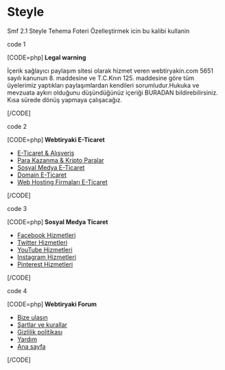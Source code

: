 # Steyle
Smf 2.1 Steyle Tehema
Foteri Özelleştirmek icin bu kalibi kullanin

code 1

[CODE=php]<strong class="uyari head"><i class="fa-solid fa-circle-info"></i><span class="ent"> Legal warning</span></strong>

<p>İçerik sağlayıcı paylaşım sitesi olarak hizmet veren webtiryakin.com 5651 sayılı kanunun 8. maddesine ve T.C.Knın 125. maddesine göre tüm üyelerimiz yaptıkları paylaşımlardan kendileri sorumludur.Hukuka ve mevzuata aykırı olduğunu düşündüğünüz içeriği BURADAN bildirebilirsiniz. Kısa sürede dönüş yapmaya çalışacağız.</p>[/CODE]

code 2

[CODE=php]<strong class="head"><i class="fas fa-link"></i><span class="ent"> Webtiryaki E-Ticaret</span></strong>

<ul class='footer-list'>

<li><i class="far fa-circle"></i> <a href='https://webtiryaki.com/#e-ticaret-alisveris.40'>E-Ticaret & Alışveriş</a></li>

<li><i class="far fa-circle"></i> <a href='https://webtiryaki.com/#para-kazanma-kripto-paralar.106'>Para Kazanma & Kripto Paralar</a></li>

<li><i class="far fa-circle"></i> <a href='https://webtiryaki.com/#sosyal-medya.71'>Sosyal Medya E-Ticaret</a></li>

<li><i class="far fa-circle"></i> <a href='https://webtiryaki.com/#domain.122'>Domain E-Ticaret</a></li>

<li><i class="far fa-circle"></i> <a href='https://webtiryaki.com/#web-hosting-firmalari.138'>Web Hosting Firmaları E-Ticaret</a></li>

</ul>[/CODE]

code 3

[CODE=php]<strong class="head"><i class="fas fa-share-alt"></i><span class="ent"> Sosyal Medya Ticaret</span></strong>

<ul class='footer-list'>

<li><i class="fab fa-facebook-f"></i> <a href='https://webtiryaki.com/forums/facebook-hizmetleri.73/'>Facebook Hizmetleri</a></li>

<li><i class="fab fa-twitter"></i> <a href='https://webtiryaki.com/forums/twitter-hizmetleri.82/'>Twitter Hizmetleri</a></li>

<li><i class="fab fa-youtube"></i> <a href='https://webtiryaki.com/forums/youtube-hizmetleri.87/'>YouTube Hizmetleri</a></li>

<li><i class="fab fa-instagram"></i> <a href='https://webtiryaki.com/forums/instagram-hizmetleri.84/'>Instagram Hizmetleri</a></li>

<li><i class="fab fa-pinterest"></i> <a href='https://webtiryaki.com/forums/pinterest.90/'>Pinterest Hizmetleri</a></li>

</ul>[/CODE]

code 4

[CODE=php]<strong class="head"><i class="fad fa-at"></i><span class="ent"> Webtiryaki Forum</span></strong>

<ul class='footer-list'>

<li><i class="far fa-circle"></i> <a href='https://webtiryaki.com/misc/contact'>Bize ulaşın</a></li>

<li><i class="far fa-circle"></i> <a href='https://webtiryaki.com/help/terms/'>Şartlar ve kurallar</a></li>

<li><i class="far fa-circle"></i> <a href='https://webtiryaki.com/help/privacy-policy/'>Gizlilik politikası</a></li>

<li><i class="far fa-circle"></i> <a href='https://webtiryaki.com/help/'>Yardım</a></li>

<li><i class="far fa-circle"></i> <a href='https://webtiryaki.com/'>Ana sayfa</a></li>

</ul>[/CODE]
